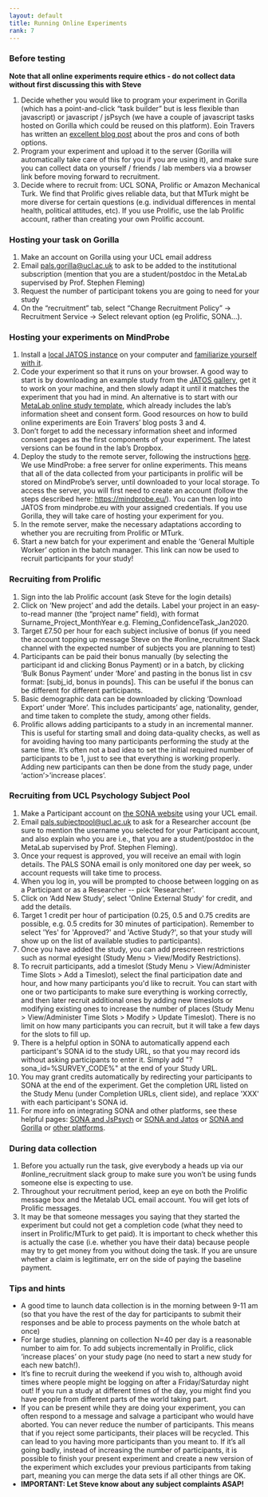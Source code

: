```yaml
---
layout: default
title: Running Online Experiments
rank: 7
---
```



### Before testing

**Note that all online experiments require ethics - do not collect data without first discussing this with Steve**

1. Decide whether you would like to program your experiment in Gorilla (which has a point-and-click “task builder” but is less flexible than javascript) or javascript / jsPsych (we have a couple of javascript tasks hosted on Gorilla which could be reused on this platform). Eoin Travers has written an [excellent blog post](http://www.eointravers.com/post/web-2/) about the pros and cons of both options. 
2. Program your experiment and upload it to the server (Gorilla will automatically take care of this for you if you are using it), and make sure you can collect data on yourself / friends / lab members via a browser link before moving forward to recruitment.
3. Decide where to recruit from: UCL SONA, Prolific or Amazon Mechanical Turk. We find that Prolific gives reliable data, but that MTurk might be more diverse for certain questions (e.g. individual differences in mental health, political attitudes, etc). If you use Prolific, use the lab Prolific account, rather than creating your own Prolific account.

### Hosting your task on Gorilla

1. Make an account on Gorilla using your UCL email address
2. Email pals.gorilla@ucl.ac.uk to ask to be added to the institutional subscription (mention that you are a student/postdoc in the MetaLab supervised by Prof. Stephen Fleming)
3. Request the number of participant tokens you are going to need for your study
4. On the “recruitment” tab, select “Change Recruitment Policy” -> Recruitment Service -> Select relevant option (eg Prolific, SONA…). 

### Hosting your experiments on MindProbe

1. Install a [local JATOS instance](https://www.jatos.org/Installation.html) on your computer and [familiarize yourself with it](http://www.jatos.org/Get-started.html).
2. Code your experiment so that it runs on your browser. A good way to start is by downloading an example study from the [JATOS gallery](https://www.jatos.org/Example-Studies.html), get it to work on your machine, and then slowly adapt it until it matches the experiment that you had in mind. An alternative is to start with our [MetaLab online study template](https://github.com/metacoglab/lab_wiki/blob/master/metalab_experiment_template.jzip), which already includes the lab’s information sheet and consent form. Good resources on how to build online experiments are Eoin Travers’ blog posts 3 and 4.
3. Don’t forget to add the necessary information sheet and informed consent pages as the first components of your experiment. The latest versions can be found in the lab’s Dropbox.
4. Deploy the study to the remote server, following the instructions [here](https://www.jatos.org/Deploy-to-a-server-installation.html). We use MindProbe: a free server for online experiments. This means that all of the data collected from your participants in prolific will be stored on MindProbe’s server, until downloaded to your local storage. To access the server, you will first need to create an account (follow the steps described here: https://mindprobe.eu/). You can then log into JATOS from mindprobe.eu with your assigned credentials. If you use Gorilla, they will take care of hosting your experiment for you.
5. In the remote server, make the necessary adaptations according to whether you are recruiting from Prolific or MTurk.
6. Start a new batch for your experiment and enable the ‘General Multiple Worker’ option in the batch manager. This link can now be used to recruit participants for your study!

### Recruiting from Prolific

1. Sign into the lab Prolific account (ask Steve for the login details)  	
2. Click on ‘New project’ and add the details. Label your project in an easy-to-read manner (the “project name” field), with format Surname_Project_MonthYear e.g. Fleming_ConfidenceTask_Jan2020. 
3. Target £7.50 per hour for each subject inclusive of bonus (if you need the account topping up message Steve on the #online_recruitment Slack channel with the expected number of subjects you are planning to test)
4. Participants can be paid their bonus manually (by selecting the participant id and clicking Bonus Payment) or in a batch, by clicking ‘Bulk Bonus Payment’ under ‘More’ and pasting in the bonus list in csv format: [subj_id, bonus in pounds]. This can be useful if the bonus can be different for different participants.
5. Basic demographic data can be downloaded by clicking ‘Download Export’ under ‘More’. This includes participants’ age, nationality, gender, and time taken to complete the study, among other fields.
6. Prolific allows adding participants to a study in an incremental manner. This is useful for starting small and doing data-quality checks, as well as for avoiding having too many participants performing the study at the same time. It’s often not a bad idea to set the initial required number of participants to be 1, just to see that everything is working properly. Adding new participants can then be done from the study page, under ‘action’>’increase places’.

### Recruiting from UCL Psychology Subject Pool

1. Make a Participant account on [the SONA website](https://uclpsychology.sona-systems.com/Default.aspx?ReturnUrl=%2f) using your UCL email.
2. Email pals.subjectpool@ucl.ac.uk to ask for a Researcher account (be sure to mention the username you selected for your Participant account, and also explain who you are i.e., that you are a student/postdoc in the MetaLab supervised by Prof. Stephen Fleming).
3. Once your request is approved, you will receive an email with login details. The PALS SONA email is only monitored one day per week, so account requests will take time to process.
4. When you log in, you will be prompted to choose between logging on as a Participant or as a Researcher -- pick 'Researcher'.
5. Click on ‘Add New Study’, select 'Online External Study' for credit, and add the details.
6. Target 1 credit per hour of participation (0.25, 0.5 and 0.75 credits are possible, e.g. 0.5 credits for 30 minutes of participation). Remember to select 'Yes' for 'Approved?' and 'Active Study?', so that your study will show up on the list of available studies to participants).
7. Once you have added the study, you can add prescreen restrictions such as normal eyesight (Study Menu > View/Modify Restrictions).
8. To recruit participants, add a timeslot (Study Menu > View/Administer Time Slots > Add a Timeslot), select the final participation date and hour, and how many participants you'd like to recruit. You can start with one or two participants to make sure everything is working correctly, and then later recruit additional ones by adding new timeslots or modifying existing ones to increase the number of places (Study Menu > View/Administer Time Slots > Modify > Update Timeslot). There is no limit on how many participants you can recruit, but it will take a few days for the slots to fill up.
9. There is a helpful option in SONA to automatically append each participant's SONA id to the study URL, so that you may record ids without asking participants to enter it. Simply add "?sona_id=%SURVEY_CODE%" at the end of your Study URL. 
10. You may grant credits automatically by redirecting your participants to SONA at the end of the experiment. Get the completion URL listed on the Study Menu (under Completion URLs, client side), and replace 'XXX' with each participant's SONA id.
11. For more info on integrating SONA and other platforms, see these helpful pages: [SONA and JsPsych](https://www.sona-systems.com/help/jspsych/) or [SONA and Jatos](https://osdoc.cogsci.nl/3.3/manual/osweb/sonasystems/) or [SONA and Gorilla](https://www.sona-systems.com/help/gorillasc/) or [other platforms](https://www.sona-systems.com/help/).

### During data collection

1. Before you actually run the task, give everybody a heads up via our #online_recruitment slack group to make sure you won’t be using funds someone else is expecting to use.
2. Throughout your recruitment period, keep an eye on both the Prolific message box and the Metalab UCL email account. You will get lots of Prolific messages. 
3. It may be that someone messages you saying that they started the experiment but could not get a completion code (what they need to insert in Prolific/MTurk to get paid). It is important to check whether this is actually the case (i.e. whether you have their data) because people may try to get money from you without doing the task. If you are unsure whether a claim is legitimate, err on the side of paying the baseline payment.

### Tips and hints

* A good time to launch data collection is in the morning between 9-11 am (so that you have the rest of the day for participants to submit their responses and be able to process payments on the whole batch at once)
* For large studies, planning on collection N=40 per day is a reasonable number to aim for. To add subjects incrementally in Prolific, click ‘increase places’ on your study page (no need to start a new study for each new batch!). 
* It’s fine to recruit during the weekend if you wish to, although avoid times where people might be logging on after a Friday/Saturday night out! If you run a study at different times of the day, you might find you have people from different parts of the world taking part.
* If you can be present while they are doing your experiment, you can often respond to a message and salvage a participant who would have aborted. You can never reduce the number of participants. This means that if you reject some participants, their places will be recycled. This can lead to you having more participants than you meant to.  If it’s all going badly, instead of increasing the number of participants, it is possible to finish your present experiment and create a new version of the experiment which excludes your previous participants from taking part, meaning you can merge the data sets if all other things are OK.
* **IMPORTANT: Let Steve know about any subject complaints ASAP!**
